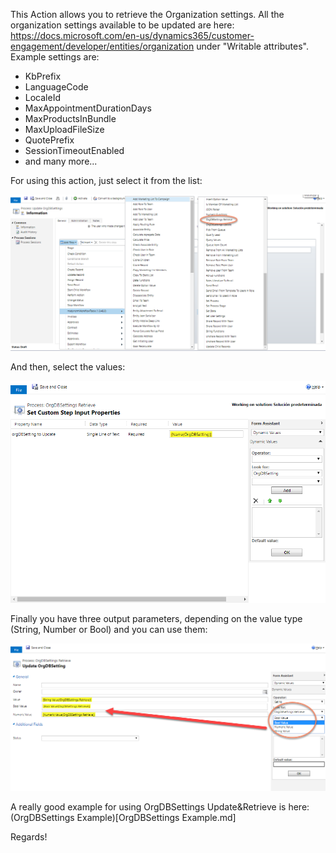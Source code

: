 This Action allows you to retrieve the Organization settings. 
All the organization settings available to be updated are here: https://docs.microsoft.com/en-us/dynamics365/customer-engagement/developer/entities/organization under "Writable attributes".
Example settings are: 
- KbPrefix
- LanguageCode
- LocaleId
- MaxAppointmentDurationDays
- MaxProductsInBundle
- MaxUploadFileSize
- QuotePrefix
- SessionTimeoutEnabled
- and many more...

For using this action, just select it from the list:

![](OrgDBSettingsRetrieve.png)

And then, select the values:

![](OrgDBSettingsRetrieve1.png)

Finally you have three output parameters, depending on the value type (String, Number or Bool) and you can use them:

![](OrgDBSettingsRetrieve2.png)

A really good example for using OrgDBSettings Update&Retrieve is here: (OrgDBSettings Example)[OrgDBSettings Example.md] 


Regards!
